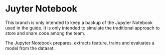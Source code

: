 # Juyter Notebook

This branch is only intended to keep a backup of the Jupyter Notebook used in the guide. It is only intended to simulate the traditional approach to store and share code among the team.

The Jupyter Notebook prepares, extracts feature, trains and evaluates a model from the dataset.
